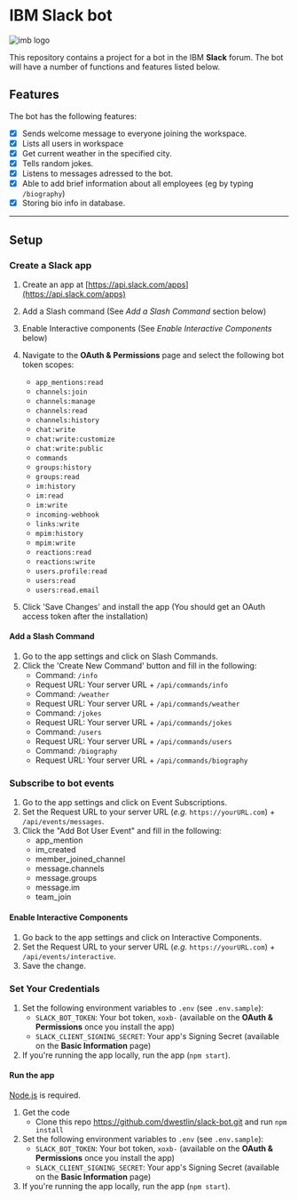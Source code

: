 # IBM Slack bot

![imb logo](https://i.ya-webdesign.com/images/ibm-logo-white-png-18.png)

This repository contains a project for a bot in the IBM **Slack** forum. The bot will have a number of functions and features listed below.

## Features

The bot has the following features:

- [x] Sends welcome message to everyone joining the workspace.
- [x] Lists all users in workspace
- [x] Get current weather in the specified city.
- [x] Tells random jokes.
- [x] Listens to messages adressed to the bot.
- [x] Able to add brief information about all employees (eg by typing `/biography`)
- [x] Storing bio info in database.

---


## Setup

### Create a Slack app

1. Create an app at [https://api.slack.com/apps](https://api.slack.com/apps)
2. Add a Slash command (See *Add a Slash Command* section below)
3. Enable Interactive components (See *Enable Interactive Components* below)
4. Navigate to the **OAuth & Permissions** page and select the following bot token scopes:
    * `app_mentions:read`
    * `channels:join`
    * `channels:manage`
    * `channels:read`
    * `channels:history`
    * `chat:write`
    * `chat:write:customize`
    * `chat:write:public`
    * `commands`
    * `groups:history`
    * `groups:read`
    * `im:history`
    * `im:read`
    * `im:write`
    * `incoming-webhook`
    * `links:write`
    * `mpim:history`
    * `mpim:write`
    * `reactions:read`
    * `reactions:write`
    * `users.profile:read`
    * `users:read`
    * `users:read.email`
    
5. Click 'Save Changes' and install the app (You should get an OAuth access token after the installation)

#### Add a Slash Command
1. Go to the app settings and click on Slash Commands.
1. Click the 'Create New Command' button and fill in the following:
    * Command: `/info`
    * Request URL: Your server URL + `/api/commands/info`
    * Command: `/weather`
    * Request URL: Your server URL + `/api/commands/weather`
    * Command: `/jokes`
    * Request URL: Your server URL + `/api/commands/jokes`
    * Command: `/users`
    * Request URL: Your server URL + `/api/commands/users`
    * Command: `/biography`
    * Request URL: Your server URL + `/api/commands/biography`

### Subscribe to bot events
1. Go to the app settings and click on Event Subscriptions.
1. Set the Request URL to your server URL (*e.g.* `https://yourURL.com`) + `/api/events/messages`. 
3. Click the "Add Bot User Event" and fill in the following:
    * app_mention
    * im_created
    * member_joined_channel
    * message.channels
    * message.groups
    * message.im
    * team_join


#### Enable Interactive Components
1. Go back to the app settings and click on Interactive Components.
1. Set the Request URL to your server URL (*e.g.* `https://yourURL.com`) + `/api/events/interactive`.
1. Save the change.


### Set Your Credentials

1. Set the following environment variables to `.env` (see `.env.sample`):
    * `SLACK_BOT_TOKEN`: Your bot token, `xoxb-` (available on the **OAuth & Permissions** once you install the app)
    * `SLACK_CLIENT_SIGNING_SECRET`: Your app's Signing Secret (available on the **Basic Information** page)
2. If you're running the app locally, run the app (`npm start`).


#### Run the app 

[Node.js](http://nodejs.org/) is required.

1. Get the code
    * Clone this repo https://github.com/dwestlin/slack-bot.git and run `npm install`
2. Set the following environment variables to `.env` (see `.env.sample`):
    * `SLACK_BOT_TOKEN`: Your bot token, `xoxb-` (available on the **OAuth & Permissions** once you install the app)
    * `SLACK_CLIENT_SIGNING_SECRET`: Your app's Signing Secret (available on the **Basic Information** page)
3. If you're running the app locally, run the app (`npm start`).

